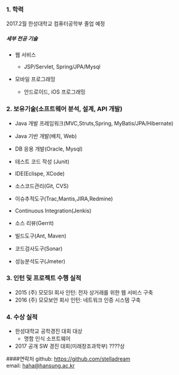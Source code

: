 ### 1. 학력

2017.2월 한성대학교 컴퓨터공학부 졸업 예정

##### 세부 전공 기술

* 웹 서비스
  * JSP/Servlet, Spring/JPA/Mysql

* 모바일 프로그래밍
  * 안드로이드, iOS 프로그래밍


### 2. 보유기술(소프트웨어 분석, 설계, API 개발)
* Java 개발 프레임워크(MVC,Struts,Spring, MyBatis/JPA/Hibernate)
* Java 기반 개발(배치, Web)
* DB 응용 개발(Oracle, Mysql)
* 테스트 코드 작성 (Junit)
* IDE(Eclispe, XCode)

* 소스코드관리(Git, CVS)
* 이슈추적도구(Trac,Mantis,JIRA,Redmine)
* Continuous Integration(Jenkis)
* 소스 리뷰(Gerrit)
* 빌드도구(Ant, Maven)
* 코드검사도구(Sonar)
* 성능분석도구(Jmeter)

### 3. 인턴 및 프로젝트 수행 실적
*  2015 (주) 모모SI 회사 인턴:  전자 상거래를 위한 웹 서비스 구축
*  2016 (주) 모모보안 회사 인턴: 네트워크 인증 시스템 구축

### 4. 수상 실적
* 한성대학교 공학경진 대회 대상
  * 명함 인식 소프트웨어
* 2017 공개 SW 경진 대회(미래창조과학부) ????상


####연락처
github: https://github.com/stelladream  
email: haha@hansung.ac.kr
